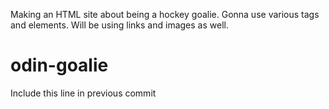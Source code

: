 Making an HTML site about being a hockey goalie.
Gonna use various tags and elements.
Will be using links and images as well.
# odin-goalie

Include this line in previous commit